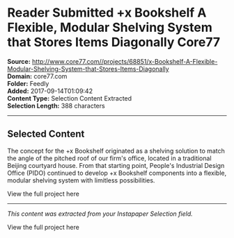 # Reader Submitted +x Bookshelf A Flexible, Modular Shelving System that Stores Items Diagonally Core77

**Source:** http://www.core77.com//projects/68851/x-Bookshelf-A-Flexible-Modular-Shelving-System-that-Stores-Items-Diagonally  
**Domain:** core77.com  
**Folder:** Feedly  
**Added:** 2017-09-14T01:09:42  
**Content Type:** Selection Content Extracted  
**Selection Length:** 388 characters  


---

## Selected Content

The concept for the +x Bookshelf originated as a shelving solution to match the angle of the pitched roof of our firm's office, located in a traditional Beijing courtyard house. From that starting point, People's Industrial Design Office (PIDO) continued to develop +x Bookshelf components into a flexible, modular shelving system with limitless possibilities.

View the full project here

---

*This content was extracted from your Instapaper Selection field.*

View the full project here
